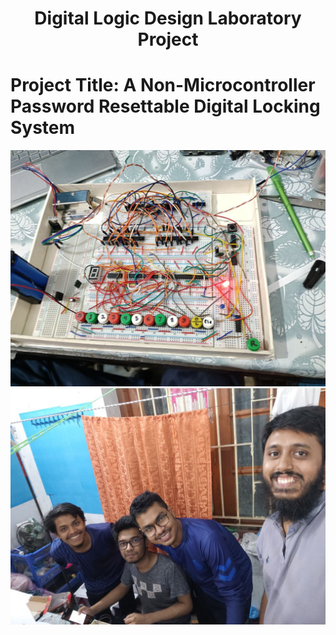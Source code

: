 <h1 align='center'> Digital Logic Design Laboratory Project </h1>

# Project Title: A Non-Microcontroller Password Resettable Digital Locking System

<img src="https://github.com/alamgirakash2000/eee304-dld-project/blob/main/circuit.jpg" title="circuit" />
<img src="https://github.com/alamgirakash2000/eee304-dld-project/blob/main/we.jpg" title="we" />
